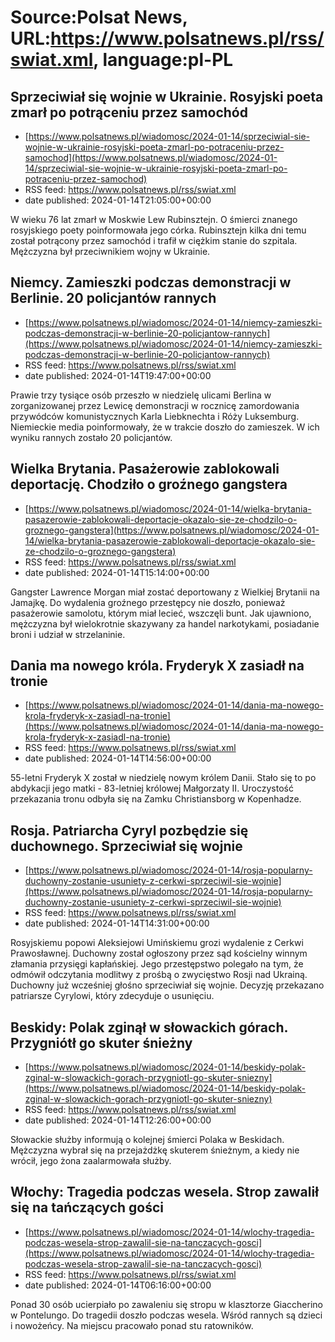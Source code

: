 # Source:Polsat News, URL:https://www.polsatnews.pl/rss/swiat.xml, language:pl-PL

## Sprzeciwiał się wojnie w Ukrainie. Rosyjski poeta zmarł po potrąceniu przez samochód
 - [https://www.polsatnews.pl/wiadomosc/2024-01-14/sprzeciwial-sie-wojnie-w-ukrainie-rosyjski-poeta-zmarl-po-potraceniu-przez-samochod](https://www.polsatnews.pl/wiadomosc/2024-01-14/sprzeciwial-sie-wojnie-w-ukrainie-rosyjski-poeta-zmarl-po-potraceniu-przez-samochod)
 - RSS feed: https://www.polsatnews.pl/rss/swiat.xml
 - date published: 2024-01-14T21:05:00+00:00

W wieku 76 lat zmarł w Moskwie Lew Rubinsztejn. O śmierci znanego rosyjskiego poety poinformowała jego córka. Rubinsztejn kilka dni temu został potrącony przez samochód i trafił w ciężkim stanie do szpitala. Mężczyzna był przeciwnikiem wojny w Ukrainie.

## Niemcy. Zamieszki podczas demonstracji w Berlinie. 20 policjantów rannych
 - [https://www.polsatnews.pl/wiadomosc/2024-01-14/niemcy-zamieszki-podczas-demonstracji-w-berlinie-20-policjantow-rannych](https://www.polsatnews.pl/wiadomosc/2024-01-14/niemcy-zamieszki-podczas-demonstracji-w-berlinie-20-policjantow-rannych)
 - RSS feed: https://www.polsatnews.pl/rss/swiat.xml
 - date published: 2024-01-14T19:47:00+00:00

Prawie trzy tysiące osób przeszło w niedzielę ulicami Berlina w zorganizowanej przez Lewicę demonstracji w rocznicę zamordowania przywódców komunistycznych Karla Liebknechta i Róży Luksemburg. Niemieckie media poinformowały, że w trakcie doszło do zamieszek. W ich wyniku rannych zostało 20 policjantów.

## Wielka Brytania. Pasażerowie zablokowali deportację. Chodziło o groźnego gangstera
 - [https://www.polsatnews.pl/wiadomosc/2024-01-14/wielka-brytania-pasazerowie-zablokowali-deportacje-okazalo-sie-ze-chodzilo-o-groznego-gangstera](https://www.polsatnews.pl/wiadomosc/2024-01-14/wielka-brytania-pasazerowie-zablokowali-deportacje-okazalo-sie-ze-chodzilo-o-groznego-gangstera)
 - RSS feed: https://www.polsatnews.pl/rss/swiat.xml
 - date published: 2024-01-14T15:14:00+00:00

Gangster Lawrence Morgan miał zostać deportowany z Wielkiej Brytanii na Jamajkę. Do wydalenia groźnego przestępcy nie doszło, ponieważ pasażerowie samolotu, którym miał lecieć, wszczęli bunt. Jak ujawniono, mężczyzna był wielokrotnie skazywany za handel narkotykami, posiadanie broni i udział w strzelaninie.

## Dania ma nowego króla. Fryderyk X zasiadł na tronie
 - [https://www.polsatnews.pl/wiadomosc/2024-01-14/dania-ma-nowego-krola-fryderyk-x-zasiadl-na-tronie](https://www.polsatnews.pl/wiadomosc/2024-01-14/dania-ma-nowego-krola-fryderyk-x-zasiadl-na-tronie)
 - RSS feed: https://www.polsatnews.pl/rss/swiat.xml
 - date published: 2024-01-14T14:56:00+00:00

55-letni Fryderyk X został w niedzielę nowym królem Danii. Stało się to po abdykacji jego matki - 83-letniej królowej Małgorzaty II. Uroczystość przekazania tronu odbyła się na Zamku Christiansborg w Kopenhadze.

## Rosja. Patriarcha Cyryl pozbędzie się duchownego. Sprzeciwiał się wojnie
 - [https://www.polsatnews.pl/wiadomosc/2024-01-14/rosja-popularny-duchowny-zostanie-usuniety-z-cerkwi-sprzeciwil-sie-wojnie](https://www.polsatnews.pl/wiadomosc/2024-01-14/rosja-popularny-duchowny-zostanie-usuniety-z-cerkwi-sprzeciwil-sie-wojnie)
 - RSS feed: https://www.polsatnews.pl/rss/swiat.xml
 - date published: 2024-01-14T14:31:00+00:00

Rosyjskiemu popowi Aleksiejowi Umińskiemu grozi wydalenie z Cerkwi Prawosławnej. Duchowny został ogłoszony przez sąd kościelny winnym złamania przysięgi kapłańskiej. Jego przestępstwo polegało na tym, że odmówił odczytania modlitwy z prośbą o zwycięstwo Rosji nad Ukrainą. Duchowny już wcześniej głośno sprzeciwiał się wojnie. Decyzję przekazano patriarsze Cyrylowi, który zdecyduje o usunięciu.

## Beskidy: Polak zginął w słowackich górach. Przygniótł go skuter śnieżny
 - [https://www.polsatnews.pl/wiadomosc/2024-01-14/beskidy-polak-zginal-w-slowackich-gorach-przygniotl-go-skuter-sniezny](https://www.polsatnews.pl/wiadomosc/2024-01-14/beskidy-polak-zginal-w-slowackich-gorach-przygniotl-go-skuter-sniezny)
 - RSS feed: https://www.polsatnews.pl/rss/swiat.xml
 - date published: 2024-01-14T12:26:00+00:00

Słowackie służby informują o kolejnej śmierci Polaka w Beskidach. Mężczyzna wybrał się na przejażdżkę skuterem śnieżnym, a kiedy nie wrócił, jego żona zaalarmowała służby.

## Włochy: Tragedia podczas wesela. Strop zawalił się na tańczących gości
 - [https://www.polsatnews.pl/wiadomosc/2024-01-14/wlochy-tragedia-podczas-wesela-strop-zawalil-sie-na-tanczacych-gosci](https://www.polsatnews.pl/wiadomosc/2024-01-14/wlochy-tragedia-podczas-wesela-strop-zawalil-sie-na-tanczacych-gosci)
 - RSS feed: https://www.polsatnews.pl/rss/swiat.xml
 - date published: 2024-01-14T06:16:00+00:00

Ponad 30 osób ucierpiało po zawaleniu się stropu w klasztorze Giaccherino w Pontelungo. Do tragedii doszło podczas wesela. Wśród rannych są dzieci i nowożeńcy. Na miejscu pracowało ponad stu ratowników.

